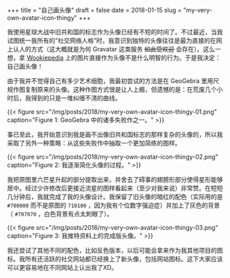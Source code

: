 +++
title = "自己画头像"
draft = false
date = 2018-01-15
slug = "my-very-own-avatar-icon-thingy"
+++

我使用星球大战中旧共和国的标志作为头像已经有不短的时间了。不过最近，当我试图统一我所有的“社交网络人格”时，我意识到独特的头像往往是最为直接的在网上认人的方式（这大概就是为何 Gravatar 这类服务 ~~如此受欢迎~~ 会存在）。这么一想，拿 [Wookiepedia](http://starwars.wikia.com/wiki/Old%5FRepublic) 上的图片直接作为头像不是什么明智的行为。于是我决定：自己画头像！

由于我并不觉得自己有多少艺术细胞，我最初尝试的方法是在 GeoGebra 里用尺规作图复制原来的头像。这种作图方式很是让人上瘾，但遗憾的是：在荒废几个小时后，我得到的只是一堆纠缠不清的曲线。

{{< figure src="/img/posts/2018/my-very-own-avatar-icon-thingy-01.png" caption="Figure 1: GeoGebra 中的诸多失败作之一。" >}}

事已至此，我开始意识到我是画不出像旧共和国标志的那样复杂的头像的，所以我采取了另外一种策略：从这些失败作中抽取一个更加简练的图样。

{{< figure src="/img/posts/2018/my-very-own-avatar-icon-thingy-02.png" caption="Figure 2: 我逐渐简化头像的过程。" >}}

我把原图里六芒星升起的部分提取出来，并舍去了碍事的翅膀形部分使得星形能够居中。经过少许修改后更接近流星的图样看起来（至少对我来说）非常赞。在短短几分钟后，我就完成了我的头像设计。我保留了旧头像的暗红的配色（实际用的是 `#700000` 而不是原图的 `710100` ，因为我有个位数字强迫症）并加上了灰色的背景（ `#707070` ，白色背景有点太刺眼了）。

{{< figure src="/img/posts/2018/my-very-own-avatar-icon-thingy-03.png" caption="Figure 3: 我推特资料上的完成版头像。" >}}

我还尝试了其他不同的配色，比如反色版本，以后可能会拿来作为我其他项目的图标。我所有还活跃的社交网站都已经换上了新头像，包括网站图标。这下大家应该可以更容易地在不同网站上认出我了XD。
